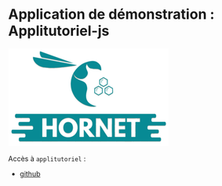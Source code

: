 # Application de démonstration : Applitutoriel-js 

![hornet.js](./sources/hornet-js.png)

Accès à `applitutoriel` :

- [github](https://diplomatiegouvfr.github.io/applitutoriel-online)
